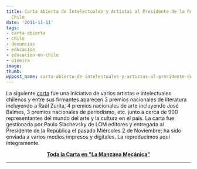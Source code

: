 ```yaml
---
title: Carta Abierta de Intelectuales y Artistas al Presidente de la República de
  Chile
date: '2011-11-11'
tags:
- carta-abierta
- chile
- denuncias
- educacion
- educacion-en-chile
- pineira
image: 
thumb: 
wppost_name: carta-abierta-de-intelectuales-y-artistas-al-presidente-de-la-republica-de-chile
---
```


<p style="text-align: left;">La siguiente <a href="http://www.manzanamecanica.org/files/Se%C3%B1or%20Presidente,%20carta%20abierta%204-11-11.pdf">carta</a> fue una iniciativa de varios artistas e intelectuales chilenos y entre sus firmantes aparecen 3 premios nacionales de literatura incluyendo a Raúl Zurita, 4 premios nacionales de arte incluyendo José Balmes, 3 premios nacionales de periodismo, etc. junto a cerca de 900 representantes del mundo del arte y la cultura en el país. La carta fue gestionada por Paulo Slachevsky de LOM editores y entregada al Presidente de la República el pasado Miércoles 2 de Noviembre; ha sido enviada a varios medios impresos y digitales. La reproducimos aquí íntegramente.</p>
<p style="text-align: center;"><strong><a href="http://www.manzanamecanica.org/2011/11/carta_abierta_de_intelectuales_y_artistas_al_presidente_de_la_republica_de_chile.html" target="_blank">Toda la Carta en "La Manzana Mecánica"</a></strong></p>


<hr />
